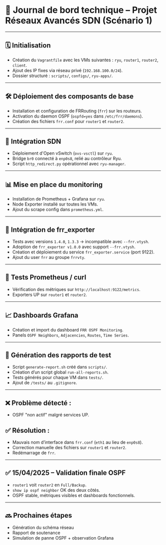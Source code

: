 # 📘 Journal de bord technique – Projet Réseaux Avancés SDN (Scénario 1)

---

## 🗓️ Initialisation
- Création du `Vagrantfile` avec les VMs suivantes : `ryu`, `router1`, `router2`, `client`.
- Ajout des IP fixes via réseau privé (`192.168.100.0/24`).
- Dossier structuré : `scripts/`, `configs/`, `ryu-apps/`.

---

## 🛠️ Déploiement des composants de base
- Installation et configuration de FRRouting (`frr`) sur les routeurs.
- Activation du daemon OSPF (`ospfd=yes` dans `/etc/frr/daemons`).
- Création des fichiers `frr.conf` pour `router1` et `router2`.

---

## 🧠 Intégration SDN
- Déploiement d'Open vSwitch (`ovs-vsctl`) sur `ryu`.
- Bridge `br0` connecté à `enp0s8`, relié au contrôleur Ryu.
- Script `http_redirect.py` opérationnel avec `ryu-manager`.

---

## 📊 Mise en place du monitoring
- Installation de Prometheus + Grafana sur `ryu`.
- Node Exporter installé sur toutes les VMs.
- Ajout du scrape config dans `prometheus.yml`.

---

## 🔎 Intégration de frr_exporter
- Tests avec versions `1.4.0`, `1.3.3` → incompatible avec `--frr.vtysh`.
- Adoption de `frr_exporter v1.0.0` avec support `--frr.vtysh`.
- Création et déploiement du service `frr_exporter.service` (port 9122).
- Ajout du user `frr` au groupe `frrvty`.

---

## 🧪 Tests Prometheus / curl
- Vérification des métriques sur `http://localhost:9122/metrics`.
- Exporters UP sur `router1` et `router2`.

---

## 📈 Dashboards Grafana
- Création et import du dashboard `FRR OSPF Monitoring`.
- Panels `OSPF Neighbors`, `Adjacencies`, `Routes`, `Time Series`.

---

## 📝 Génération des rapports de test
- Script `generate-report.sh` créé dans `scripts/`.
- Création d’un script global `run-all-reports.sh`.
- Tests générés pour chaque VM dans `tests/`.
- Ajout de `/tests/` au `.gitignore`.

---

## ❌ Problème détecté :
- OSPF "non actif" malgré services UP.

## ✅ Résolution :
- Mauvais nom d’interface dans `frr.conf` (`eth1` au lieu de `enp0s8`).
- Correction manuelle des fichiers sur `router1` et `router2`.
- Redémarrage de `frr`.

---

## ✅ 15/04/2025 – Validation finale OSPF
- `router1` voit `router2` en `Full/Backup`.
- `show ip ospf neighbor` OK des deux côtés.
- OSPF stable, métriques visibles et dashboards fonctionnels.

---

## 🔜 Prochaines étapes
- Génération du schéma réseau
- Rapport de soutenance
- Simulation de panne OSPF + observation Grafana